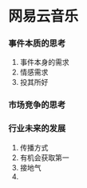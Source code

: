 # 网易云音乐

### 事件本质的思考

1. 事件本身的需求
2. 情感需求
3. 投其所好

### 市场竞争的思考


### 行业未来的发展

1. 传播方式
2. 有机会获取第一
3. 接地气
4. 
